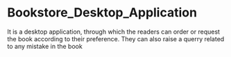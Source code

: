# Bookstore_Desktop_Application
It is a desktop application, through which the readers can order or request the book according to their preference. They can also raise a querry related to any mistake in the book
